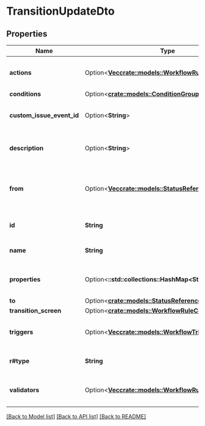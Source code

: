 # TransitionUpdateDto

## Properties

Name | Type | Description | Notes
------------ | ------------- | ------------- | -------------
**actions** | Option<[**Vec<crate::models::WorkflowRuleConfiguration>**](WorkflowRuleConfiguration.md)> | The post-functions of the transition. | [optional]
**conditions** | Option<[**crate::models::ConditionGroupUpdate**](ConditionGroupUpdate.md)> |  | [optional]
**custom_issue_event_id** | Option<**String**> | The custom event ID of the transition. | [optional]
**description** | Option<**String**> | The description of the transition. | [optional]
**from** | Option<[**Vec<crate::models::StatusReferenceAndPort>**](StatusReferenceAndPort.md)> | The statuses the transition can start from. | [optional]
**id** | **String** | The ID of the transition. | 
**name** | **String** | The name of the transition. | 
**properties** | Option<**::std::collections::HashMap<String, String>**> | The properties of the transition. | [optional]
**to** | Option<[**crate::models::StatusReferenceAndPort**](StatusReferenceAndPort.md)> |  | [optional]
**transition_screen** | Option<[**crate::models::WorkflowRuleConfiguration**](WorkflowRuleConfiguration.md)> |  | [optional]
**triggers** | Option<[**Vec<crate::models::WorkflowTrigger>**](WorkflowTrigger.md)> | The triggers of the transition. | [optional]
**r#type** | **String** | The transition type. | 
**validators** | Option<[**Vec<crate::models::WorkflowRuleConfiguration>**](WorkflowRuleConfiguration.md)> | The validators of the transition. | [optional]

[[Back to Model list]](../README.md#documentation-for-models) [[Back to API list]](../README.md#documentation-for-api-endpoints) [[Back to README]](../README.md)


